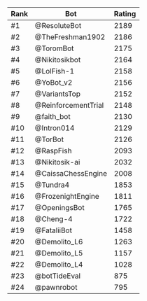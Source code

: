 Rank|Bot|Rating
---|---|---
#1|@ResoluteBot|2189
#2|@TheFreshman1902|2186
#3|@ToromBot|2175
#4|@Nikitosikbot|2164
#5|@LolFish-1|2158
#6|@YoBot_v2|2156
#7|@VariantsTop|2152
#8|@ReinforcementTrial|2148
#9|@faith_bot|2130
#10|@Intron014|2129
#11|@TorBot|2126
#12|@RaspFish|2093
#13|@Nikitosik-ai|2032
#14|@CaissaChessEngine|2008
#15|@Tundra4|1853
#16|@FrozenightEngine|1811
#17|@OpeningsBot|1765
#18|@Cheng-4|1722
#19|@FataliiBot|1458
#20|@Demolito_L6|1263
#21|@Demolito_L5|1157
#22|@Demolito_L4|1028
#23|@botTideEval|875
#24|@pawnrobot|795
